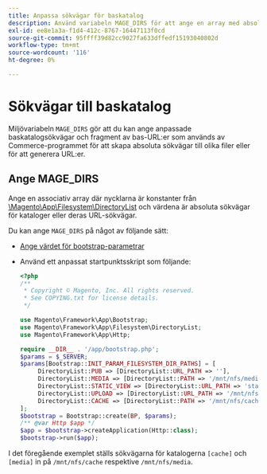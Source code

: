 ```yaml
---
title: Anpassa sökvägar för baskatalog
description: Använd variabeln MAGE_DIRS för att ange en array med absoluta sökvägar.
exl-id: ee8e1a3a-f1d4-412c-8767-16447113f0cd
source-git-commit: 95ffff39d82cc9027fa633dffedf15193040802d
workflow-type: tm+mt
source-wordcount: '116'
ht-degree: 0%

---
```


# Sökvägar till baskatalog

Miljövariabeln `MAGE_DIRS` gör att du kan ange anpassade baskatalogsökvägar och fragment av bas-URL:er som används av Commerce-programmet för att skapa absoluta sökvägar till olika filer eller för att generera URL:er.

## Ange MAGE_DIRS

Ange en associativ array där nycklarna är konstanter från [\\Magento\\App\\Filesystem\\DirectoryList][directory-list] och värdena är absoluta sökvägar för kataloger eller deras URL-sökvägar.

Du kan ange `MAGE_DIRS` på något av följande sätt:

- [Ange värdet för bootstrap-parametrar](../bootstrap/set-parameters.md)
- Använd ett anpassat startpunktsskript som följande:

  ```php
  <?php
  /**
   * Copyright © Magento, Inc. All rights reserved.
   * See COPYING.txt for license details.
   */
  
  use Magento\Framework\App\Bootstrap;
  use Magento\Framework\App\Filesystem\DirectoryList;
  use Magento\Framework\App\Http;
  
  require __DIR__ . '/app/bootstrap.php';
  $params = $_SERVER;
  $params[Bootstrap::INIT_PARAM_FILESYSTEM_DIR_PATHS] = [
       DirectoryList::PUB => [DirectoryList::URL_PATH => ''],
       DirectoryList::MEDIA => [DirectoryList::PATH => '/mnt/nfs/media', DirectoryList::URL_PATH => ''],
       DirectoryList::STATIC_VIEW => [DirectoryList::URL_PATH => 'static'],
       DirectoryList::UPLOAD => [DirectoryList::URL_PATH => '/mnt/nfs/media/upload'],
       DirectoryList::CACHE => [DirectoryList::PATH => '/mnt/nfs/cache'],
  ];
  $bootstrap = Bootstrap::create(BP, $params);
  /** @var Http $app */
  $app = $bootstrap->createApplication(Http::class);
  $bootstrap->run($app);
  ```

I det föregående exemplet ställs sökvägarna för katalogerna `[cache]` och `[media]` in på `/mnt/nfs/cache` respektive `/mnt/nfs/media`.

<!-- link definitions -->

[directory-list]: https://github.com/magento/magento2/blob/2.4/lib/internal/Magento/Framework/App/Filesystem/DirectoryList.php
